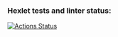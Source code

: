### Hexlet tests and linter status:
[![Actions Status](https://github.com/Virgial98/java-project-71/actions/workflows/hexlet-check.yml/badge.svg)](https://github.com/Virgial98/java-project-71/actions)